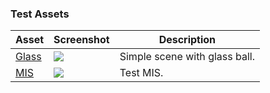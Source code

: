 ### Test Assets

| Asset                                   | Screenshot                           | Description                   |
|-----------------------------------------|--------------------------------------|-------------------------------|
| [Glass](2triangles)                     | ![](transparencyTest/screenshot.png) | Simple scene with glass ball. |
| [MIS](emmisiveLight)                    | ![](veachMisTest/screenshot.png)     | Test MIS.                     |
